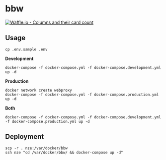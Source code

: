 # bbw

[![Waffle.io - Columns and their card count](https://badge.waffle.io/NULLzuEINS/bbw-leben-mit-avws.svg?columns=all)](https://waffle.io/NULLzuEINS/bbw-leben-mit-avws)

## Usage

```
cp .env.sample .env
```

**Development**

```
docker-compose -f docker-compose.yml -f docker-compose.development.yml up -d
```

**Production**

```
docker network create webproxy
docker-compose -f docker-compose.yml -f docker-compose.production.yml up -d

```

**Both**

```
docker-compose -f docker-compose.yml -f docker-compose.development.yml -f docker-compose.production.yml up -d

```

## Deployment

```
scp -r . nze:/var/docker/bbw
ssh nze "cd /var/docker/bbw/ && docker-compose up -d"
```
